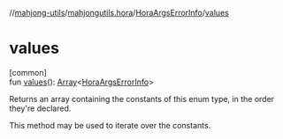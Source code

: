 //[mahjong-utils](../../../index.md)/[mahjongutils.hora](../index.md)/[HoraArgsErrorInfo](index.md)/[values](values.md)

# values

[common]\
fun [values](values.md)(): [Array](https://kotlinlang.org/api/latest/jvm/stdlib/kotlin-stdlib/kotlin/-array/index.html)&lt;[HoraArgsErrorInfo](index.md)&gt;

Returns an array containing the constants of this enum type, in the order they're declared.

This method may be used to iterate over the constants.
